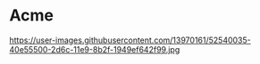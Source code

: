# Acme

https://user-images.githubusercontent.com/13970161/52540035-40e55500-2d6c-11e9-8b2f-1949ef642f99.jpg
